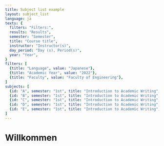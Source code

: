 ```yaml
---
title: Subject list example
layout: subject_list
language: ja
texts: {
  filters: "Filters:",
  results: "Results",
  semester: "Semester",
  title: "Course title",
  instructor: "Instructor(s)",
  day_period: "Day (s), Period(s)",
  year: "Year",
}
filters: [
  {title: "Language", value: "Japanese"},
  {title: "Academic Year", value: "2022"},
  {title: "Faculty", value: "Faculty of Engineering"},
]
subjects: [
  {id: "A", semester: "1st", title: "Introduction to Academic Writing", instructor: "NOMA Tatsuo", day_period: "Mon.5", year_start: 1, year_end: 4},
  {id: "B", semester: "1st", title: "Introduction to Academic Writing", instructor: "FUJII Tsunehito", day_period: "Mon.5", year_start: 1, year_end: 4},
  {id: "C", semester: "1st", title: "Introduction to Academic Writing", instructor: "John Doe", day_period: "Mon.5", year_start: 1, year_end: 4},
  {id: "D", semester: "1st", title: "Introduction to Academic Writing", instructor: "KATAGIRI Koji", day_period: "Mon.5", year_start: 1, year_end: 4},
  {id: "E", semester: "1st", title: "Introduction to Academic Writing", instructor: "ITO Natsumi", day_period: "Mon.5", year_start: 1, year_end: 4},
]
---
```

# Willkommen
